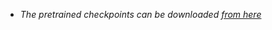 
- *The pretrained checkpoints can be downloaded [from here](https://drive.google.com/drive/folders/1aoluekvB_CzoaqGhLutwtJptIOBasl7i?usp=sharing)*


